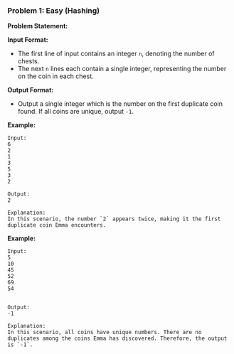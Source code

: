 ### Problem 1: Easy (Hashing)

**Problem Statement:**
<!-- Emma loves collecting rare artifacts, especially ancient coins. Recently, she stumbled upon a treasure map that led her to an old crypt filled with numbered chests. Each chest contains a unique ancient coin. However, some of the chests have duplicates! Help Emma find the first duplicate coin using her treasure map. -->

**Input Format:**
- The first line of input contains an integer `n`, denoting the number of chests.
- The next `n` lines each contain a single integer, representing the number on the coin in each chest.

**Output Format:**
- Output a single integer which is the number on the first duplicate coin found. If all coins are unique, output `-1`.

**Example:**
```
Input:
6
2
1
3
5
3
2

Output:
2

Explanation:
In this scenario, the number `2` appears twice, making it the first duplicate coin Emma encounters.
```

**Example:**
```
Input:
5
10
45
52
69
54


Output:
-1

Explanation:
In this scenario, all coins have unique numbers. There are no duplicates among the coins Emma has discovered. Therefore, the output is `-1`.
```
